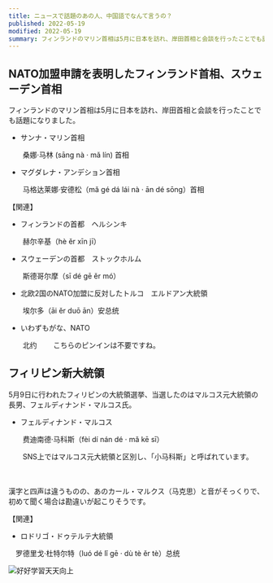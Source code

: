 ```yaml
---
title: ニュースで話題のあの人、中国語でなんて言うの？
published: 2022-05-19
modified: 2022-05-19
summary: フィンランドのマリン首相は5月に日本を訪れ、岸田首相と会談を行ったことでも話題になりました。時の人の中国語名について紹介します
---
```


## NATO加盟申請を表明したフィンランド首相、スウェーデン首相

フィンランドのマリン首相は5月に日本を訪れ、岸田首相と会談を行ったことでも話題になりました。

- サンナ・マリン首相

　　桑娜·马林 (sāng nà · mǎ lín) 首相

- マグダレナ・アンデション首相

　　马格达莱娜·安德松（mǎ gé dá lái nà · ān dé sōng）首相

 

【関連】

- フィンランドの首都　ヘルシンキ

　　赫尔辛基（hè ěr xīn jī）

- スウェーデンの首都　ストックホルム

　　斯德哥尔摩（sī dé gē ěr mó）

- 北欧2国のNATO加盟に反対したトルコ　エルドアン大統領

　　埃尔多（āi ěr duō ān）安总统

- いわずもがな、NATO

　　北约  　　こちらのピンインは不要ですね。

## フィリピン新大統領

 5月9日に行われたフィリピンの大統領選挙、当選したのはマルコス元大統領の長男、フェルディナンド・マルコス氏。

- フェルディナンド・マルコス

　　费迪南德·马科斯（fèi dí nán dé · mǎ kē sī）

　　SNS上ではマルコス元大統領と区別し、「小马科斯」と呼ばれています。

　

漢字と四声は違うものの、あのカール・マルクス（马克思）と音がそっくりで、初めて聞く場合は勘違いが起こりそうです。

【関連】

- ロドリゴ・ドゥテルテ大統領

　罗德里戈·杜特尔特（luó dé lǐ gē · dù tè ěr tè）总统

![好好学習天天向上](/pict/stamps/ggsddu.png)

